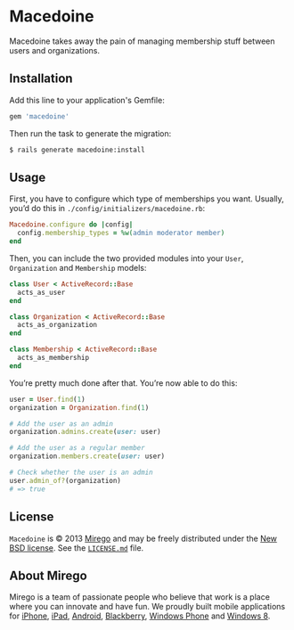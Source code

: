 # Macedoine

Macedoine takes away the pain of managing membership stuff between users and organizations.

## Installation

Add this line to your application's Gemfile:

```ruby
gem 'macedoine'
```

Then run the task to generate the migration:

```bash
$ rails generate macedoine:install
```

## Usage

First, you have to configure which type of memberships you want. Usually, you’d do this in `./config/initializers/macedoine.rb`:

```ruby
Macedoine.configure do |config|
  config.membership_types = %w(admin moderator member)
end
```

Then, you can include the two provided modules into your `User`, `Organization` and `Membership` models:

```ruby
class User < ActiveRecord::Base
  acts_as_user
end

class Organization < ActiveRecord::Base
  acts_as_organization
end

class Membership < ActiveRecord::Base
  acts_as_membership
end
```

You’re pretty much done after that. You’re now able to do this:

```ruby
user = User.find(1)
organization = Organization.find(1)

# Add the user as an admin
organization.admins.create(user: user)

# Add the user as a regular member
organization.members.create(user: user)

# Check whether the user is an admin
user.admin_of?(organization)
# => true
```

## License

`Macedoine` is © 2013 [Mirego](http://www.mirego.com) and may be freely distributed under the [New BSD license](http://opensource.org/licenses/BSD-3-Clause).  See the [`LICENSE.md`](https://github.com/mirego/macedoine/blob/master/LICENSE.md) file.

## About Mirego

Mirego is a team of passionate people who believe that work is a place where you can innovate and have fun. We proudly built mobile applications for [iPhone](http://mirego.com/en/iphone-app-development/ "iPhone application development"), [iPad](http://mirego.com/en/ipad-app-development/ "iPad application development"), [Android](http://mirego.com/en/android-app-development/ "Android application development"), [Blackberry](http://mirego.com/en/blackberry-app-development/ "Blackberry application development"), [Windows Phone](http://mirego.com/en/windows-phone-app-development/ "Windows Phone application development") and [Windows 8](http://mirego.com/en/windows-8-app-development/ "Windows 8 application development").
